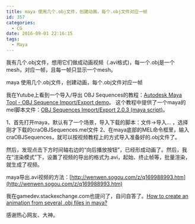 ```yaml
---
title: maya 使用几个.obj文件，创建动画，每个.obj文件对应一帧
id: 357
categories:
  - CG
date: 2016-09-01 22:16:15
tags:
  - Maya
---
```


我有几个.obj文件，想用它们做成动画视频（.avi格式)，每一个.obj是一个mesh，对应一帧，且每一帧只显示一个mesh。

maya 使用几个.obj文件，创建动画，每个.obj文件对应一帧

我在Yutube上看到一个导入/导出 OBJ Sequences的教程：[Autodesk Maya Tool - OBJ Sequence Import/Export demo](https://www.youtube.com/watch?v=Fl2NplM1ih4)。 这个教程中提供了一个maya的mel脚本文件：[OBJ Sequences Import/Export 2.0.3 (maya script)](https://www.creativecrash.com/maya/script/obj-animation-exporter)。

1、首先打开maya，默认有了一个场景，导入下载的脚本：文件->导入... ，选择刚才下载的craOBJSequences.mel文件 2、在maya底部的MEL命令框里，输入craOBJSequences，就可以按视频教程上的方式导入准备好的.obj文件了。

然后，发现点击下方时间轴右边的“向后播放按钮”，已经形成动画了。然后，我在“渲染模式”下，设置了视频的导出的格式为.avi，起始、终止帧等，批量渲染，就生成了视频。

maya导出.avi视频的方法：[http://wenwen.sogou.com/z/q169988993.htm](http://wenwen.sogou.com/z/q169988993.htm)

我在gamedev.stackexchange.com也提问了，自问自答了。[How to create an animation from several .obj files in maya?](http://gamedev.stackexchange.com/questions/129295/how-to-create-an-animation-from-several-obj-files-in-maya/129298#129298)

感谢热心网友、大神。